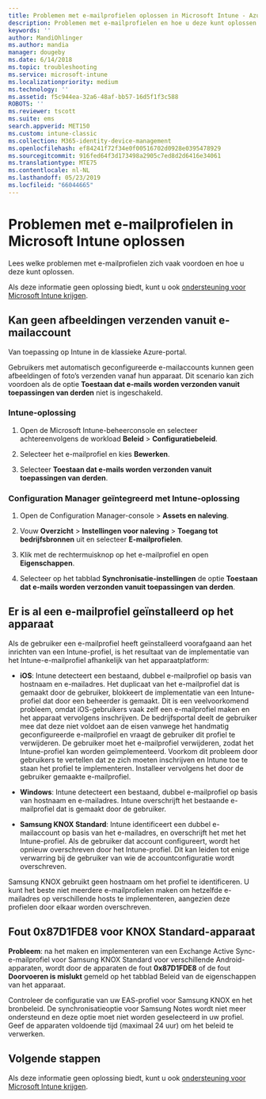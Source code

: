 ```yaml
---
title: Problemen met e-mailprofielen oplossen in Microsoft Intune - Azure | Microsoft Docs
description: Problemen met e-mailprofielen en hoe u deze kunt oplossen.
keywords: ''
author: MandiOhlinger
ms.author: mandia
manager: dougeby
ms.date: 6/14/2018
ms.topic: troubleshooting
ms.service: microsoft-intune
ms.localizationpriority: medium
ms.technology: ''
ms.assetid: f5c944ea-32a6-48af-bb57-16d5f1f3c588
ROBOTS: ''
ms.reviewer: tscott
ms.suite: ems
search.appverid: MET150
ms.custom: intune-classic
ms.collection: M365-identity-device-management
ms.openlocfilehash: ef84241f72f34e0f00516702d0928e0395478929
ms.sourcegitcommit: 916fed64f3d173498a2905c7ed8d2d6416e34061
ms.translationtype: MTE75
ms.contentlocale: nl-NL
ms.lasthandoff: 05/23/2019
ms.locfileid: "66044665"
---
```

# <a name="troubleshoot-email-profiles-in-microsoft-intune"></a>Problemen met e-mailprofielen in Microsoft Intune oplossen

Lees welke problemen met e-mailprofielen zich vaak voordoen en hoe u deze kunt oplossen.

Als deze informatie geen oplossing biedt, kunt u ook [ondersteuning voor Microsoft Intune krijgen](get-support.md).

## <a name="unable-to-send-images-from--email-account"></a>Kan geen afbeeldingen verzenden vanuit e-mailaccount
Van toepassing op Intune in de klassieke Azure-portal.

Gebruikers met automatisch geconfigureerde e-mailaccounts kunnen geen afbeeldingen of foto’s verzenden vanaf hun apparaat. Dit scenario kan zich voordoen als de optie **Toestaan dat e-mails worden verzonden vanuit toepassingen van derden** niet is ingeschakeld.

### <a name="intune-solution"></a>Intune-oplossing

1. Open de Microsoft Intune-beheerconsole en selecteer achtereenvolgens de workload **Beleid** > **Configuratiebeleid**.

2. Selecteer het e-mailprofiel en kies **Bewerken**.

3. Selecteer **Toestaan dat e-mails worden verzonden vanuit toepassingen van derden**.

### <a name="configuration-manager-integrated-with-intune-solution"></a>Configuration Manager geïntegreerd met Intune-oplossing

1. Open de Configuration Manager-console > **Assets en naleving**.

2. Vouw **Overzicht** > **Instellingen voor naleving** > **Toegang tot bedrijfsbronnen** uit en selecteer **E-mailprofielen**.

3. Klik met de rechtermuisknop op het e-mailprofiel en open **Eigenschappen**.

4. Selecteer op het tabblad **Synchronisatie-instellingen** de optie **Toestaan dat e-mails worden verzonden vanuit toepassingen van derden**.

## <a name="device-already-has-an-email-profile-installed"></a>Er is al een e-mailprofiel geïnstalleerd op het apparaat

Als de gebruiker een e-mailprofiel heeft geïnstalleerd voorafgaand aan het inrichten van een Intune-profiel, is het resultaat van de implementatie van het Intune-e-mailprofiel afhankelijk van het apparaatplatform:

- **iOS**: Intune detecteert een bestaand, dubbel e-mailprofiel op basis van hostnaam en e-mailadres. Het duplicaat van het e-mailprofiel dat is gemaakt door de gebruiker, blokkeert de implementatie van een Intune-profiel dat door een beheerder is gemaakt. Dit is een veelvoorkomend probleem, omdat iOS-gebruikers vaak zelf een e-mailprofiel maken en het apparaat vervolgens inschrijven. De bedrijfsportal deelt de gebruiker mee dat deze niet voldoet aan de eisen vanwege het handmatig geconfigureerde e-mailprofiel en vraagt de gebruiker dit profiel te verwijderen. De gebruiker moet het e-mailprofiel verwijderen, zodat het Intune-profiel kan worden geïmplementeerd. Voorkom dit probleem door gebruikers te vertellen dat ze zich moeten inschrijven en Intune toe te staan het profiel te implementeren. Installeer vervolgens het door de gebruiker gemaakte e-mailprofiel.

- **Windows**: Intune detecteert een bestaand, dubbel e-mailprofiel op basis van hostnaam en e-mailadres. Intune overschrijft het bestaande e-mailprofiel dat is gemaakt door de gebruiker.

- **Samsung KNOX Standard**: Intune identificeert een dubbel e-mailaccount op basis van het e-mailadres, en overschrijft het met het Intune-profiel. Als de gebruiker dat account configureert, wordt het opnieuw overschreven door het Intune-profiel. Dit kan leiden tot enige verwarring bij de gebruiker van wie de accountconfiguratie wordt overschreven.

Samsung KNOX gebruikt geen hostnaam om het profiel te identificeren. U kunt het beste niet meerdere e-mailprofielen maken om hetzelfde e-mailadres op verschillende hosts te implementeren, aangezien deze profielen door elkaar worden overschreven.

## <a name="error--0x87d1fde8-for-knox-standard-device"></a>Fout 0x87D1FDE8 voor KNOX Standard-apparaat
**Probleem**: na het maken en implementeren van een Exchange Active Sync-e-mailprofiel voor Samsung KNOX Standard voor verschillende Android-apparaten, wordt door de apparaten de fout **0x87D1FDE8** of de fout **Doorvoeren is mislukt** gemeld op het tabblad Beleid van de eigenschappen van het apparaat.

Controleer de configuratie van uw EAS-profiel voor Samsung KNOX en het bronbeleid. De synchronisatieoptie voor Samsung Notes wordt niet meer ondersteund en deze optie moet niet worden geselecteerd in uw profiel. Geef de apparaten voldoende tijd (maximaal 24 uur) om het beleid te verwerken.

## <a name="next-steps"></a>Volgende stappen
Als deze informatie geen oplossing biedt, kunt u ook [ondersteuning voor Microsoft Intune krijgen](get-support.md).
